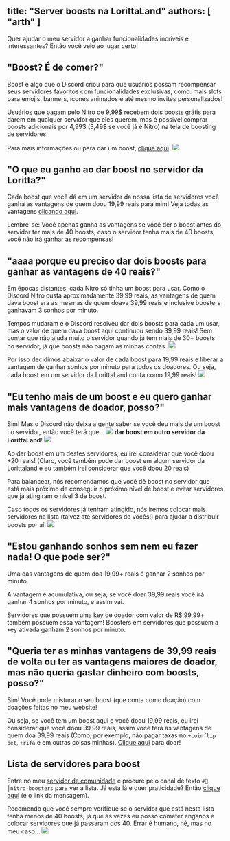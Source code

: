 title: "Server boosts na LorittaLand"
authors: [ "arth" ]
---
Quer ajudar o meu servidor a ganhar funcionalidades incríveis e interessantes? Então você veio ao lugar certo!

## "Boost? É de comer?"
Boost é algo que o Discord criou para que usuários possam recompensar seus servidores favoritos com funcionalidades exclusivas, como: mais slots para emojis, banners, ícones animados e até mesmo invites personalizados!

Usuários que pagam pelo Nitro de 9,99$ recebem dois boosts grátis para darem em qualquer servidor que eles querem, mas é possível comprar boosts adicionais por 4,99$ (3,49$ se você já é Nitro) na tela de boosting de servidores.

Para mais informações ou para dar um boost, [clique aqui](https://support.discordapp.com/hc/pt-br/articles/360028038352-Server-Boosting-). <img src="https://cdn.discordapp.com/emojis/633770642159829006.gif?v=1" class="inline-emoji">

## "O que eu ganho ao dar boost no servidor da Loritta?"
Cada boost que você dá em um servidor da nossa lista de servidores você ganha as vantagens de quem doou 19,99 reais para mim! Veja todas as vantagens [clicando aqui](/donate).

Lembre-se: Você apenas ganha as vantagens se você der o boost antes do servidor ter mais de 40 boosts, caso o servidor tenha mais de 40 boosts, você não irá ganhar as recompensas! 

## "aaaa porque eu preciso dar dois boosts para ganhar as vantagens de 40 reais?"
Em épocas distantes, cada Nitro só tinha um boost para usar. Como o Discord Nitro custa aproximadamente 39,99 reais, as vantagens de quem dava boost era as mesmas de quem doava 39,99 reais e inclusive boosters ganhavam 3 sonhos por minuto.

Tempos mudaram e o Discord resolveu dar dois boosts para cada um usar, mas o valor de quem dava boost aqui continuou sendo 39,99 reais! Sem contar que não ajuda muito o servidor quando já tem mais de 30+ boosts no servidor, já que boosts não pagam as minhas contas. <img src="https://cdn.discordapp.com/emojis/729723959284727808.png?v=1" class="inline-emoji">

Por isso decidimos abaixar o valor de cada boost para 19,99 reais e liberar a vantagem de ganhar sonhos por minuto para todos os doadores. Ou seja, cada boost em um servidor da LorittaLand conta como 19,99 reais! <img src="https://cdn.discordapp.com/emojis/519546310978830355.png?v=1" class="inline-emoji">

## "Eu tenho mais de um boost e eu quero ganhar mais vantagens de doador, posso?"
Sim! Mas o Discord não deixa a gente saber se você deu mais de um boost no servidor, então você terá que... <img src="https://cdn.discordapp.com/emojis/524933940465893376.gif?v=1" class="inline-emoji"> **dar boost em outro servidor da LorittaLand**! <img src="https://cdn.discordapp.com/emojis/524933940465893376.gif?v=1" class="inline-emoji">

Ao dar boost em um destes servidores, eu irei considerar que você doou +20 reais! (Claro, você também pode dar boost em algum servidor da Lorittaland e eu também irei considerar que você doou 20 reais)

Para balancear, nós recomendamos que você dê boost no servidor que está mais próximo de conseguir o próximo nível de boost e evitar servidores que já atingiram o nível 3 de boost.

Caso todos os servidores já tenham atingido, nós iremos colocar mais servidores na lista (talvez até servidores de vocês!) para ajudar a distribuir boosts por aí! <img src="https://cdn.discordapp.com/emojis/640158506049077280.png?v=1" class="inline-emoji">

## "Estou ganhando sonhos sem nem eu fazer nada! O que pode ser?"
Uma das vantagens de quem doa 19,99+ reais é ganhar 2 sonhos por minuto.

A vantagem é acumulativa, ou seja, se você doar 39,99 reais você irá ganhar 4 sonhos por minuto, e assim vai.

Servidores que possuem uma key de doador com valor de R$ 99,99+ também possuem essa vantagem! Boosters em servidores que possuem a key ativada ganham 2 sonhos por minuto.

## "Queria ter as minhas vantagens de 39,99 reais de volta ou ter as vantagens maiores de doador, mas não queria gastar dinheiro com boosts, posso?"
Sim! Você pode misturar o seu boost (que conta como doação) com doações feitas no meu website!

Ou seja, se você tem um boost aqui e você doou 19,99 reais, eu irei considerar que você doou 39,99 reais, assim você terá as vantagens de quem doa 39,99 reais (Como, por exemplo, não pagar taxas no `+coinflip bet`, `+rifa` e em outras coisas minhas). [Clique aqui](/donate) para doar!

## Lista de servidores para boost
Entre no meu [servidor de comunidade](https://discord.gg/lori) e procure pelo canal de texto `#🚀│nitro-boosters` para ver a lista. Já está lá e quer praticidade? Então [clique aqui](https://discord.com/channels/297732013006389252/663098645767258113/681474891870240769) (é o link da mensagem). 

Recomendo que você sempre verifique se o servidor que está nesta lista tenha menos de 40 boosts, já que às vezes eu posso cometer enganos e colocar servidores que já passaram dos 40. Errar é humano, né, mas no meu caso... <img src="https://cdn.discordapp.com/emojis/626942886461833217.png?v=1" class="inline-emoji">
